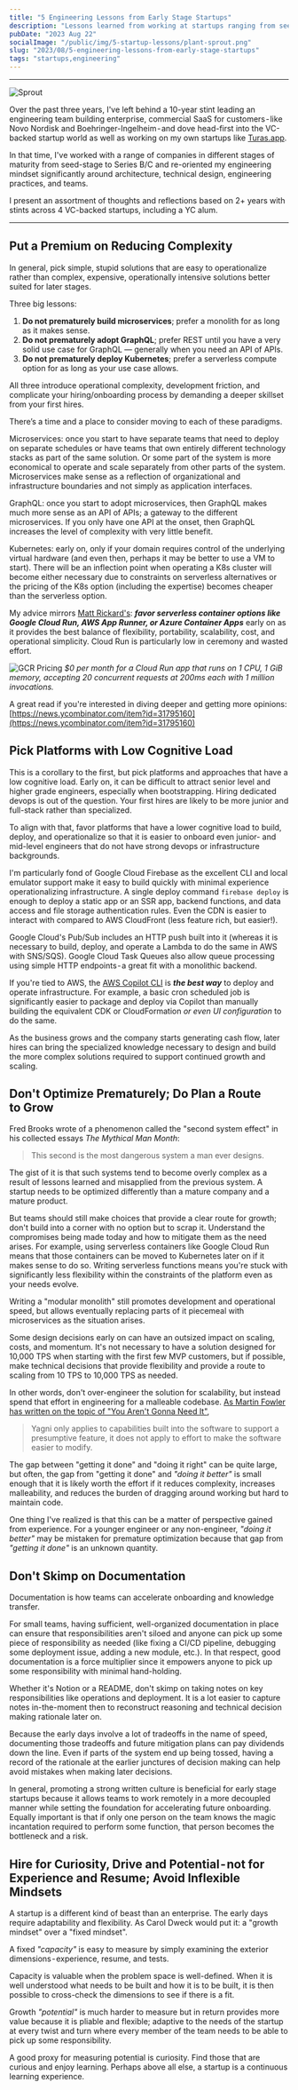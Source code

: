 ```yaml
---
title: "5 Engineering Lessons from Early Stage Startups"
description: "Lessons learned from working at startups ranging from seed stage to series-B/C funding over the last 3 years."
pubDate: "2023 Aug 22"
socialImage: "/public/img/5-startup-lessons/plant-sprout.png"
slug: "2023/08/5-engineering-lessons-from-early-stage-startups"
tags: "startups,engineering"
---
```


----

![Sprout](/public/img/5-startup-lessons/plant-sprout.png)

Over the past three years, I've left behind a 10-year stint leading an engineering team building enterprise, commercial SaaS for customers - like Novo Nordisk and Boehringer-Ingelheim - and dove head-first into the VC-backed startup world as well as working on my own startups like [Turas.app](https://turas.app).

In that time, I've worked with a range of companies in different stages of maturity from seed-stage to Series B/C and re-oriented my engineering mindset significantly around architecture, technical design, engineering practices, and teams.

I present an assortment of thoughts and reflections based on 2+ years with stints across 4 VC-backed startups, including a YC alum.

---

## Put a Premium on Reducing Complexity
In general, pick simple, stupid solutions that are easy to operationalize rather than complex, expensive, operationally intensive solutions better suited for later stages.

Three big lessons:

1. **Do not prematurely build microservices**; prefer a monolith for as long as it makes sense.
2. **Do not prematurely adopt GraphQL**; prefer REST until you have a very solid use case for GraphQL — generally when you need an API of APIs.
3. **Do not prematurely deploy Kubernetes**; prefer a serverless compute option for as long as your use case allows.

All three introduce operational complexity, development friction, and complicate your hiring/onboarding process by demanding a deeper skillset from your first hires.

There’s a time and a place to consider moving to each of these paradigms.

Microservices: once you start to have separate teams that need to deploy on separate schedules or have teams that own entirely different technology stacks as part of the same solution. Or some part of the system is more economical to operate and scale separately from other parts of the system. Microservices make sense as a reflection of organizational and infrastructure boundaries and not simply as application interfaces.

GraphQL: once you start to adopt microservices, then GraphQL makes much more sense as an API of APIs; a gateway to the different microservices. If you only have one API at the onset, then GraphQL increases the level of complexity with very little benefit.

Kubernetes: early on, only if your domain requires control of the underlying virtual hardware (and even then, perhaps it may be better to use a VM to start). There will be an inflection point when operating a K8s cluster will become either necessary due to constraints on serverless alternatives or the pricing of the K8s option (including the expertise) becomes cheaper than the serverless option.

My advice mirrors [Matt Rickard's](https://matt-rickard.com/dont-use-kubernetes-yet): ***favor serverless container options like Google Cloud Run, AWS App Runner, or Azure Container Apps*** early on as it provides the best balance of flexibility, portability, scalability, cost, and operational simplicity.  Cloud Run is particularly low in ceremony and wasted effort.

![GCR Pricing](/public/img/5-startup-lessons/gcr-costs.png)
*$0 per month for a Cloud Run app that runs on 1 CPU, 1 GiB memory, accepting 20 concurrent requests at 200ms each with 1 million invocations.*

A great read if you're interested in diving deeper and getting more opinions: [https://news.ycombinator.com/item?id=31795160](https://news.ycombinator.com/item?id=31795160)

## Pick Platforms with Low Cognitive Load

This is a corollary to the first, but pick platforms and approaches that have a low cognitive load. Early on, it can be difficult to attract senior level and higher grade engineers, especially when bootstrapping. Hiring dedicated devops is out of the question. Your first hires are likely to be more junior and full-stack rather than specialized.

To align with that, favor platforms that have a lower cognitive load to build, deploy, and operationalize so that it is easier to onboard even junior- and mid-level engineers that do not have strong devops or infrastructure backgrounds.

I'm particularly fond of Google Cloud Firebase as the excellent CLI and local emulator support make it easy to build quickly with minimal experience operationalizing infrastructure. A single deploy command `firebase deploy` is enough to deploy a static app or an SSR app, backend functions, and data access and file storage authentication rules. Even the CDN is easier to interact with compared to AWS CloudFront (less feature rich, but easier!).

Google Cloud's Pub/Sub includes an HTTP push built into it (whereas it is necessary to build, deploy, and operate a Lambda to do the same in AWS with SNS/SQS). Google Cloud Task Queues also allow queue processing using simple HTTP endpoints - a great fit with a monolithic backend.

If you're tied to AWS, the [AWS Copilot CLI](https://aws.github.io/copilot-cli/) is ***the best way*** to deploy and operate infrastructure. For example, a basic cron scheduled job is significantly easier to package and deploy via Copilot than manually building the equivalent CDK or CloudFormation *or even UI configuration* to do the same.

As the business grows and the company starts generating cash flow, later hires can bring the specialized knowledge necessary to design and build the more complex solutions required to support continued growth and scaling.

## Don't Optimize Prematurely; Do Plan a Route to Grow

Fred Brooks wrote of a phenomenon called the "second system effect" in his collected essays *The Mythical Man Month*:

> This second is the most dangerous system a man ever designs.

The gist of it is that such systems tend to become overly complex as a result of lessons learned and misapplied from the previous system. A startup needs to be optimized differently than a mature company and a mature product.

But teams should still make choices that provide a clear route for growth; don't build into a corner with no option but to scrap it. Understand the compromises being made today and how to mitigate them as the need arises. For example, using serverless containers like Google Cloud Run means that those containers can be moved to Kubernetes later on if it makes sense to do so. Writing serverless functions means you're stuck with significantly less flexibility within the constraints of the platform even as your needs evolve.

Writing a "modular monolith" still promotes development and operational speed, but allows eventually replacing parts of it piecemeal with microservices as the situation arises.

Some design decisions early on can have an outsized impact on scaling, costs, and momentum. It's not necessary to have a solution designed for 10,000 TPS when starting with the first few MVP customers, but if possible, make technical decisions that provide flexibility and provide a route to scaling from 10 TPS to 10,000 TPS as needed.

In other words, don't over-engineer the solution for scalability, but instead spend that effort in engineering for a malleable codebase. [As Martin Fowler has written on the topic of "You Aren't Gonna Need It"](https://aws.github.io/copilot-cli/),

> Yagni only applies to capabilities built into the software to support a presumptive feature, it does not apply to effort to make the software easier to modify.

The gap between "getting it done" and "doing it right" can be quite large, but often, the gap from "getting it done" and *"doing it better"* is small enough that it is likely worth the effort if it reduces complexity, increases malleability, and reduces the burden of dragging around working but hard to maintain code.

One thing I've realized is that this can be a matter of perspective gained from experience.  For a younger engineer or any non-engineer, *"doing it better"* may be mistaken for premature optimization because that gap from *"getting it done"* is an unknown quantity.

## Don't Skimp on Documentation

Documentation is how teams can accelerate onboarding and knowledge transfer. 

For small teams, having sufficient, well-organized documentation in place can ensure that responsibilities aren't siloed and anyone can pick up some piece of responsibility as needed (like fixing a CI/CD pipeline, debugging some deployment issue, adding a new module, etc.). In that respect, good documentation is a force multiplier since it empowers anyone to pick up some responsibility with minimal hand-holding.

Whether it's Notion or a README, don't skimp on taking notes on key responsibilities like operations and deployment. It is a lot easier to capture notes in-the-moment then to reconstruct reasoning and technical decision making rationale later on.

Because the early days involve a lot of tradeoffs in the name of speed, documenting those tradeoffs and future mitigation plans can pay dividends down the line. Even if parts of the system end up being tossed, having a record of the rationale at the earlier junctures of decision making can help avoid mistakes when making later decisions.

In general, promoting a strong written culture is beneficial for early stage startups because it allows teams to work remotely in a more decoupled manner while setting the foundation for accelerating future onboarding. Equally important is that if only one person on the team knows the magic incantation required to perform some function, that person becomes the bottleneck and a risk.

## Hire for Curiosity, Drive and Potential - not for Experience and Resume; Avoid Inflexible Mindsets

A startup is a different kind of beast than an enterprise. The early days require adaptability and flexibility. As Carol Dweck would put it: a "growth mindset" over a "fixed mindset".

A fixed *"capacity"* is easy to measure by simply examining the exterior dimensions - experience, resume, and tests. 

Capacity is valuable when the problem space is well-defined. When it is well understood what needs to be built and how it is to be built, it is then possible to cross-check the dimensions to see if there is a fit.

Growth *"potential"* is much harder to measure but in return provides more value because it is pliable and flexible; adaptive to the needs of the startup at every twist and turn where every member of the team needs to be able to pick up some responsibility.

A good proxy for measuring potential is curiosity. Find those that are curious and enjoy learning. Perhaps above all else, a startup is a continuous learning experience.